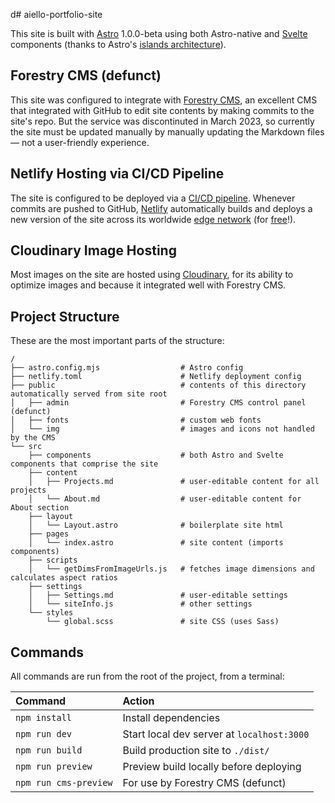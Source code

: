d# aiello-portfolio-site

This site is built with [Astro](https://astro.build) 1.0.0-beta using both Astro-native and [Svelte](https://svelte.dev/) components (thanks to Astro's [islands architecture](https://docs.astro.build/en/concepts/islands/)).

## Forestry CMS (defunct)

This site was configured to integrate with [Forestry CMS](https://tina.io/forestry/), an excellent CMS that integrated with GitHub to edit site contents by making commits to the site's repo. But the service was discontinuted in March 2023, so currently the site must be updated manually by manually updating the Markdown files — not a user-friendly experience.

## Netlify Hosting via CI/CD Pipeline

The site is configured to be deployed via a [CI/CD pipeline][cicd]. Whenever commits are pushed to GitHub, [Netlify][netlify] automatically builds and deploys a new version of the site across its worldwide [edge network][edge] (for [free][free]!).

[cicd]:https://www.netlify.com/blog/guide-to-ci-cd-automation-using-webhooks/
[netlify]:https://www.netlify.com/
[edge]:https://www.netlify.com/platform/core/edge/
[free]:https://www.netlify.com/pricing/

## Cloudinary Image Hosting

Most images on the site are hosted using [Cloudinary](https://cloudinary.com/), for its ability to optimize images and because it integrated well with Forestry CMS.

## Project Structure

These are the most important parts of the structure:

```
/
├── astro.config.mjs                  # Astro config
├── netlify.toml                      # Netlify deployment config
├── public                            # contents of this directory automatically served from site root
│   ├── admin                         # Forestry CMS control panel (defunct)
│   ├── fonts                         # custom web fonts
│   └── img                           # images and icons not handled by the CMS
└── src
    ├── components                    # both Astro and Svelte components that comprise the site
    ├── content           
    │   ├── Projects.md               # user-editable content for all projects
    │   └── About.md                  # user-editable content for About section
    ├── layout
    │   └── Layout.astro              # boilerplate site html
    ├── pages             
    │   └── index.astro               # site content (imports components)
    ├── scripts
    │   └── getDimsFromImageUrls.js   # fetches image dimensions and calculates aspect ratios
    ├── settings
    │   ├── Settings.md               # user-editable settings
    │   └── siteInfo.js               # other settings
    └── styles
        └── global.scss               # site CSS (uses Sass)
```

## Commands

All commands are run from the root of the project, from a terminal:

| Command               | Action                                       |
|:--------------------- |:-------------------------------------------- |
| `npm install`         | Install dependencies                         |
| `npm run dev`         | Start local dev server at `localhost:3000`   |
| `npm run build`       | Build production site to `./dist/`           |
| `npm run preview`     | Preview build locally before deploying       |
| `npm run cms-preview` | For use by Forestry CMS (defunct)            |
